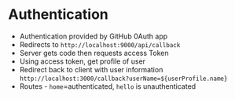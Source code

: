 # Authentication

* Authentication provided by GitHub 0Auth app
* Redirects to `http://localhost:9000/api/callback`
* Server gets code then requests access Token
* Using access token, get profile of user
* Redirect back to client with user information `http://localhost:3000/callback?userName=${userProfile.name}`
* Routes - `home`=authenticated, `hello` is unauthenticated